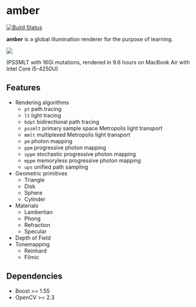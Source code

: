 amber
=====

[![Build Status](https://travis-ci.org/etheriqa/amber.svg?branch=master)](https://travis-ci.org/etheriqa/amber)

**amber** is a global illumination renderer for the purpose of learning.

![](https://gist.githubusercontent.com/etheriqa/fbec5f25fa05084c5abf/raw/6a87d18ae18c56ecf0ee85a00acd9c661a0b59db/pssmlt16g.png)

(PSSMLT with 16Gi mutations, rendered in 9.6 hours on MacBook Air with Intel Core i5-4250U)

Features
--------

- Rendering algorithms
    - `pt` path tracing
    - `lt` light tracing
    - `bdpt` bidirectional path tracing
    - `pssmlt` primary sample space Metropolis light transport
    - `mmlt` multiplexed Metropolis light transport
    - `pm` photon mapping
    - `ppm` progressive photon mapping
    - `sppm` stochastic progressive photon mapping
    - `mppm` memoryless progressive photon mapping
    - `ups` unified path sampling
- Geometric primitives
    - Triangle
    - Disk
    - Sphere
    - Cylinder
- Materials
    - Lambertian
    - Phong
    - Refraction
    - Specular
- Depth of Field
- Tonemapping
    - Reinhard
    - Filmic

Dependencies
------------

- Boost >= 1.55
- OpenCV >= 2.3
